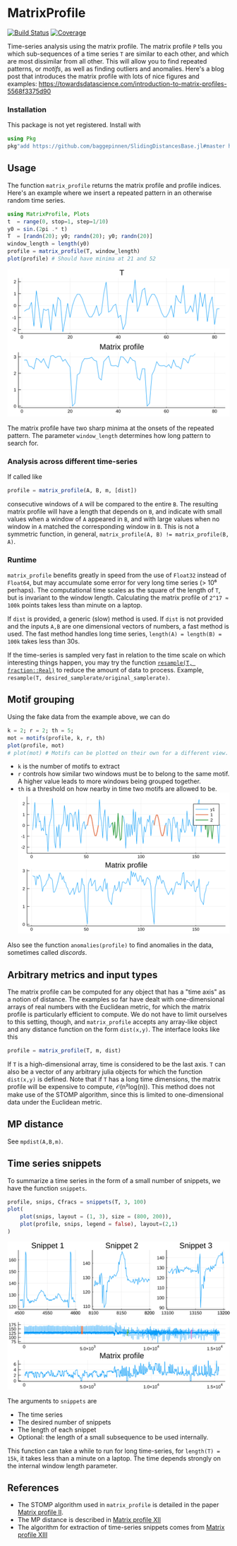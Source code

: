 # MatrixProfile

[![Build Status](https://github.com/baggepinnen/MatrixProfile.jl/workflows/CI/badge.svg)](https://github.com/baggepinnen/MatrixProfile.jl/actions)
[![Coverage](https://codecov.io/gh/baggepinnen/MatrixProfile.jl/branch/master/graph/badge.svg)](https://codecov.io/gh/baggepinnen/MatrixProfile.jl)

Time-series analysis using the matrix profile. The matrix profile `P` tells you which sub-sequences of a time series `T` are similar to each other, and which are most dissimilar from all other. This will allow you to find repeated patterns, or *motifs*, as well as finding outliers and anomalies. Here's a blog post that introduces the matrix profile with lots of nice figures and examples: https://towardsdatascience.com/introduction-to-matrix-profiles-5568f3375d90


### Installation
This package is not yet registered. Install with
```julia
using Pkg
pkg"add https://github.com/baggepinnen/SlidingDistancesBase.jl#master https://github.com/baggepinnen/MatrixProfile.jl"
```

## Usage
The function `matrix_profile` returns the matrix profile and profile indices. Here's an example where we insert a repeated pattern in an otherwise random time series.
```julia
using MatrixProfile, Plots
t  = range(0, stop=1, step=1/10)
y0 = sin.(2pi .* t)
T  = [randn(20); y0; randn(20); y0; randn(20)]
window_length = length(y0)
profile = matrix_profile(T, window_length)
plot(profile) # Should have minima at 21 and 52
```
![matrix_profile](figures/mp.svg)

The matrix profile have two sharp minima at the onsets of the repeated pattern. The parameter `window_length` determines how long pattern to search for.

### Analysis across different time-series
If called like
```julia
profile = matrix_profile(A, B, m, [dist])
```
consecutive windows of `A` will be compared to the entire `B`. The resulting matrix profile will have a length that depends on `B`, and indicate with small values when a window of `A` appeared in `B`, and with large values when no window in `A` matched the corresponding window in `B`. This is not a symmetric function, in general, `matrix_profile(A, B) != matrix_profile(B, A)`.

### Runtime
`matrix_profile` benefits greatly in speed from the use of `Float32` instead of `Float64`, but may accumulate some error for very long time series (> 10⁶ perhaps). The computational time scales as the square of the length of `T`, but is invariant to the window length. Calculating the matrix profile of `2^17 ≈ 100k` points takes less than minute on a laptop.

If `dist` is provided, a generic (slow) method is used. If `dist` is not provided and the inputs `A,B` are one dimensional vectors of numbers, a fast method is used. The fast method handles long time series, `length(A) = length(B) = 100k` takes less than 30s.

If the time-series is sampled very fast in relation to the time scale on which interesting things happen, you may try the function [`resample(T, fraction::Real)`](https://juliadsp.github.io/DSP.jl/stable/filters/#DSP.Filters.resample) to reduce the amount of data to process. Example, `resample(T, desired_samplerate/original_samplerate)`.

## Motif grouping
Using the fake data from the example above, we can do
```julia
k = 2; r = 2; th = 5;
mot = motifs(profile, k, r, th)
plot(profile, mot)
# plot(mot) # Motifs can be plotted on their own for a different view.
```
- `k` is the number of motifs to extract
- `r` controls how similar two windows must be to belong to the same motif. A higher value leads to more windows being grouped together.
- `th` is a threshold on how nearby in time two motifs are allowed to be.
![motif_plot](figures/motifs.svg)

Also see the function `anomalies(profile)` to find anomalies in the data, sometimes called *discords*.


## Arbitrary metrics and input types
The matrix profile can be computed for any object that has a "time axis" as a notion of distance. The examples so far have dealt with one-dimensional arrays of real numbers with the Euclidean metric, for which the matrix profile is particularly efficient to compute. We do not have to limit ourselves to this setting, though, and `matrix_profile` accepts any array-like object and any distance function on the form `dist(x,y)`. The interface looks like this
```julia
profile = matrix_profile(T, m, dist)
```
If `T` is a high-dimensional array, time is considered to be the last axis. `T` can also be a vector of any arbitrary julia objects for which the function `dist(x,y)` is defined. Note that if `T` has a long time dimensions, the matrix profile will be expensive to compute, 𝒪(n²log(n)). This method does not make use of the STOMP algorithm, since this is limited to one-dimensional data under the Euclidean metric.

## MP distance
See `mpdist(A,B,m)`.


## Time series snippets
To summarize a time series in the form of a small number of snippets, we have the function `snippets`.
```julia
profile, snips, Cfracs = snippets(T, 3, 100)
plot(
    plot(snips, layout = (1, 3), size = (800, 200)),
    plot(profile, snips, legend = false), layout=(2,1)
)
```
![snippets](figures/snippets.svg)

The arguments to `snippets` are
- The time series
- The desired number of snippets
- The length of each snippet
- Optional: the length of a small subsequence to be used internally.

This function can take a while to run for long time-series, for `length(T) = 15k`, it takes less than a minute on a laptop. The time depends strongly on the internal window length parameter.


## References
- The STOMP algorithm used in `matrix_profile` is detailed in the paper [Matrix profile II](https://www.cs.ucr.edu/~eamonn/STOMP_GPU_final_submission_camera_ready.pdf).
- The MP distance is described in [Matrix profile XII](https://www.cs.ucr.edu/~eamonn/MPdist_Expanded.pdf)
- The algorithm for extraction of time-series snippets comes from [Matrix profile XIII](https://www.cs.ucr.edu/~eamonn/Time_Series_Snippets_10pages.pdf)
